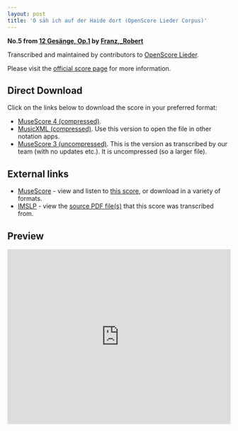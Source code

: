 ```yaml
---
layout: post
title: 'O säh ich auf der Haide dort (OpenScore Lieder Corpus)'
---
```


__No.5 from [12 Gesänge, Op.1](https://fourscoreandmore.org/openscore/lieder/Franz%2C_Robert/12_Ges%C3%A4nge%2C_Op.1/) by [Franz,_Robert](https://fourscoreandmore.org/openscore/lieder/Franz%2C_Robert)__

Transcribed and maintained by contributors to [OpenScore Lieder].

Please visit the [official score page] for more information.

[official score page]: https://musescore.com/openscore-lieder-corpus/scores/5660558
[OpenScore Lieder]: https://musescore.com/openscore-lieder-corpus

## Direct Download

Click on the links below to download the score in your preferred format:
- [MuseScore 4 (compressed)](https://fourscoreandmore.org/openscore/lieder/Franz%2C_Robert/12_Ges%C3%A4nge%2C_Op.1/05_O_s%C3%A4h_ich_auf_der_Haide_dort.mscz).
- [MusicXML (compressed)](https://fourscoreandmore.org/openscore/lieder/Franz%2C_Robert/12_Ges%C3%A4nge%2C_Op.1/05_O_s%C3%A4h_ich_auf_der_Haide_dort.mxl). Use this version to open the file in other notation apps.
- [MuseScore 3 (uncompressed)](https://raw.githubusercontent.com/OpenScore/Lieder/refs/heads/main/scores/Franz%2C_Robert/12_Ges%C3%A4nge%2C_Op.1/05_O_s%C3%A4h_ich_auf_der_Haide_dort/lc5660558.mscx). This is the version as transcribed by our team (with no updates etc.). It is uncompressed (so a larger file).

## External links

- [MuseScore] - view and listen to [this score][MuseScore], or download in a variety of formats.
- [IMSLP] - view the [source PDF file(s)][IMSLP] that this score was transcribed from.

[MuseScore]: https://musescore.com/score/5660558
[IMSLP]: https://imslp.org/wiki/Special:ReverseLookup/89795

## Preview

<iframe width="100%" height="394" src="https://musescore.com/openscore-lieder-corpus/scores/5660558/embed" frameborder="0" allowfullscreen allow="autoplay; fullscreen"></iframe>
